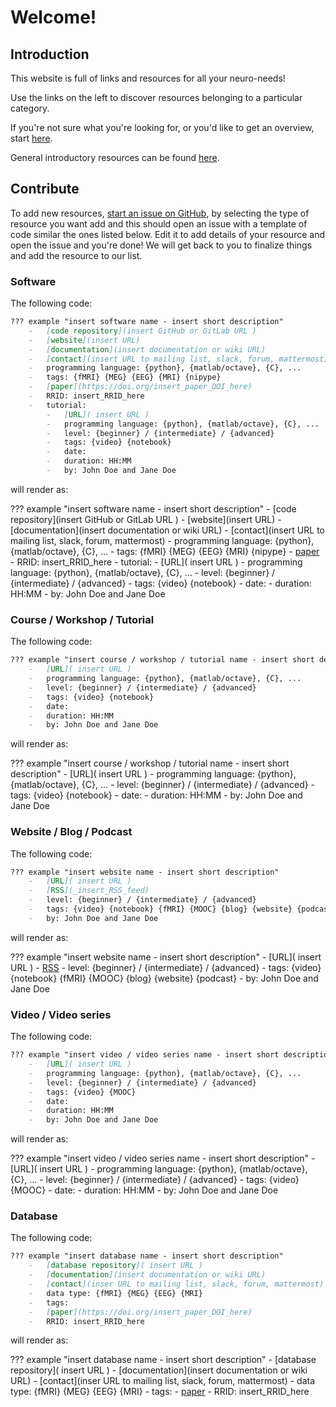 # Welcome!

## Introduction

This website is full of links and resources for all your neuro-needs!

Use the links on the left to discover resources belonging to a particular category.

If you're not sure what you're looking for, or you'd like to get an overview, start [here](01_Before-you-start.md#Before-you-start).

General introductory resources can be found [here](99_Appendix.md#Appendix).

## Contribute

To add new resources, [start an issue on GitHub](https://github.com/learn-neuroimaging/tutorials-and-resources/issues/new/choose), by selecting the type of resource you want add and this should open an issue with a template of code similar the ones listed below. Edit it to add details of your resource and open the issue and you're done! We will get back to you to finalize things and add the resource to our list.

### Software

The following code:

```markdown
??? example "insert software name - insert short description"
    -   [code repository](insert GitHub or GitLab URL )
    -   [website](insert URL)
    -   [documentation](insert documentation or wiki URL)
    -   [contact](insert URL to mailing list, slack, forum, mattermost)
    -   programming language: {python}, {matlab/octave}, {C}, ...
    -   tags: {fMRI} {MEG} {EEG} {MRI} {nipype}
    -   [paper](https://doi.org/insert_paper_DOI_here)
    -   RRID: insert_RRID_here
    -   tutorial:
        -   [URL]( insert URL )
        -   programming language: {python}, {matlab/octave}, {C}, ...
        -   level: {beginner} / {intermediate} / {advanced}
        -   tags: {video} {notebook}
        -   date:
        -   duration: HH:MM
        -   by: John Doe and Jane Doe
```

will render as:

??? example "insert software name - insert short description"
    -   [code repository](insert GitHub or GitLab URL )
    -   [website](insert URL)
    -   [documentation](insert documentation or wiki URL)
    -   [contact](insert URL to mailing list, slack, forum, mattermost)
    -   programming language: {python}, {matlab/octave}, {C}, ...
    -   tags: {fMRI} {MEG} {EEG} {MRI} {nipype}
    -   [paper](https://doi.org/insert_paper_DOI_here)
    -   RRID: insert_RRID_here
    -   tutorial:
        -   [URL]( insert URL )
        -   programming language: {python}, {matlab/octave}, {C}, ...
        -   level: {beginner} / {intermediate} / {advanced}
        -   tags: {video} {notebook}
        -   date:
        -   duration: HH:MM
        -   by: John Doe and Jane Doe

### Course / Workshop / Tutorial

The following code:

```markdown
??? example "insert course / workshop / tutorial name - insert short description"
    -   [URL]( insert URL )
    -   programming language: {python}, {matlab/octave}, {C}, ...
    -   level: {beginner} / {intermediate} / {advanced}
    -   tags: {video} {notebook}
    -   date:
    -   duration: HH:MM
    -   by: John Doe and Jane Doe
```

will render as:

??? example "insert course / workshop / tutorial name - insert short description"
    -   [URL]( insert URL )
    -   programming language: {python}, {matlab/octave}, {C}, ...
    -   level: {beginner} / {intermediate} / {advanced}
    -   tags: {video} {notebook}
    -   date:
    -   duration: HH:MM
    -   by: John Doe and Jane Doe

### Website / Blog / Podcast

The following code:

```markdown
??? example "insert website name - insert short description"
    -   [URL]( insert URL )
    -   [RSS](_insert_RSS_feed)
    -   level: {beginner} / {intermediate} / {advanced}
    -   tags: {video} {notebook} {fMRI} {MOOC} {blog} {website} {podcast}
    -   by: John Doe and Jane Doe
```

will render as:

??? example "insert website name - insert short description"
    -   [URL]( insert URL )
    -   [RSS](_insert_RSS_feed)
    -   level: {beginner} / {intermediate} / {advanced}
    -   tags: {video} {notebook} {fMRI} {MOOC} {blog} {website} {podcast}
    -   by: John Doe and Jane Doe

### Video / Video series

The following code:

```markdown
??? example "insert video / video series name - insert short description"
    -   [URL]( insert URL )
    -   programming language: {python}, {matlab/octave}, {C}, ...
    -   level: {beginner} / {intermediate} / {advanced}
    -   tags: {video} {MOOC}
    -   date:
    -   duration: HH:MM
    -   by: John Doe and Jane Doe
```

will render as:

??? example "insert video / video series name - insert short description"
    -   [URL]( insert URL )
    -   programming language: {python}, {matlab/octave}, {C}, ...
    -   level: {beginner} / {intermediate} / {advanced}
    -   tags: {video} {MOOC}
    -   date:
    -   duration: HH:MM
    -   by: John Doe and Jane Doe

### Database

The following code:

```markdown
??? example "insert database name - insert short description"
    -   [database repository]( insert URL )
    -   [documentation](insert documentation or wiki URL)
    -   [contact](inser URL to mailing list, slack, forum, mattermost)
    -   data type: {fMRI} {MEG} {EEG} {MRI}
    -   tags:
    -   [paper](https://doi.org/insert_paper_DOI_here)
    -   RRID: insert_RRID_here
```

will render as:

??? example "insert database name - insert short description"
    -   [database repository]( insert URL )
    -   [documentation](insert documentation or wiki URL)
    -   [contact](inser URL to mailing list, slack, forum, mattermost)
    -   data type: {fMRI} {MEG} {EEG} {MRI}
    -   tags:
    -   [paper](https://doi.org/insert_paper_DOI_here)
    -   RRID: insert_RRID_here
